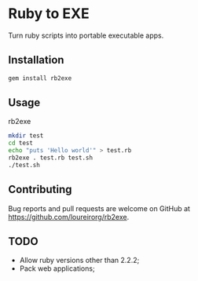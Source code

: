 # Ruby to EXE

Turn ruby scripts into portable executable apps.

## Installation

```ruby
gem install rb2exe
```

## Usage

rb2exe <app directory> <app main file> <output>
```bash
mkdir test
cd test
echo "puts 'Hello world'" > test.rb
rb2exe . test.rb test.sh
./test.sh
```

## Contributing

Bug reports and pull requests are welcome on GitHub at https://github.com/loureirorg/rb2exe.

## TODO

* Allow ruby versions other than 2.2.2;
* Pack web applications;
